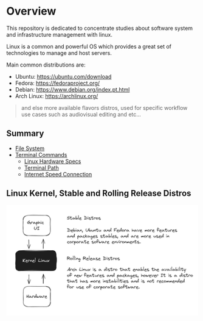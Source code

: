 # Overview

This repository is dedicated to concentrate studies about software system and infrastructure management with linux.

Linux is a common and powerful OS which provides a great set of technologies to manage and host servers.

Main common distributions are:

- Ubuntu: https://ubuntu.com/download
- Fedora: https://fedoraproject.org/
- Debian: https://www.debian.org/index.pt.html
- Arch Linux: https://archlinux.org/

> and else more available flavors distros, used for specific workflow use cases such as audiovisual editing and etc...

## Summary

- [File System](./topics/file_system/file_system.md)
- [Terminal Commands](./topics/terminal_commands/hardware_specs_commands.md)
  - [Linux Hardware Specs](/topics/terminal_commands/hardware_specs_commands.md)
  - [Terminal Path](/topics/terminal_commands/pwd.md)
  - [Internet Speed Connection](/topics/terminal_commands/check_internet_connection.md)

## Linux Kernel, Stable and Rolling Release Distros

![Kernel, and Common Distros](./images/kernel_and_common_distros.png)
